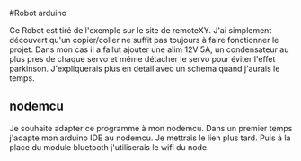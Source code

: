 #Robot arduino

Ce Robot est tiré de l'exemple sur le site de remoteXY. J'ai simplement découvert qu'un copier/coller ne suffit pas toujours à faire fonctionner le projet.
Dans mon cas il a fallut ajouter une alim 12V 5A, un condensateur au plus pres de chaque servo et même détacher le servo pour éviter l'effet parkinson.
J'expliquerais plus en detail avec un schema quand j'aurais le temps.

## nodemcu

Je souhaite adapter ce programme à mon nodemcu.
Dans un premier temps j'adapte mon arduino IDE au nodemcu. Je mettrais le lien plus tard.
Puis à la place du module bluetooth j'utiliserais le wifi du node.

